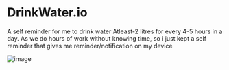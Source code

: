# DrinkWater.io
A self reminder for me  to drink water Atleast-2 litres for every  4-5 hours in a day.
As we do hours of work without knowing time, so i just kept a self reminder that gives me  reminder/notification on my device

![image](https://github.com/BhuvanaGunde21/DrinkWater.io/assets/124451769/007884d3-3884-4055-ba30-f91ec1b9b0a5)
